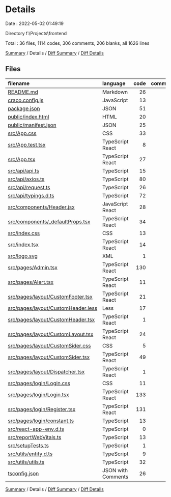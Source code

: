# Details

Date : 2022-05-02 01:49:19

Directory f:\Projects\frontend

Total : 36 files,  1114 codes, 306 comments, 206 blanks, all 1626 lines

[Summary](results.md) / Details / [Diff Summary](diff.md) / [Diff Details](diff-details.md)

## Files
| filename | language | code | comment | blank | total |
| :--- | :--- | ---: | ---: | ---: | ---: |
| [README.md](/README.md) | Markdown | 26 | 0 | 21 | 47 |
| [craco.config.js](/craco.config.js) | JavaScript | 13 | 29 | 2 | 44 |
| [package.json](/package.json) | JSON | 51 | 0 | 1 | 52 |
| [public/index.html](/public/index.html) | HTML | 20 | 23 | 1 | 44 |
| [public/manifest.json](/public/manifest.json) | JSON | 25 | 0 | 1 | 26 |
| [src/App.css](/src/App.css) | CSS | 33 | 0 | 6 | 39 |
| [src/App.test.tsx](/src/App.test.tsx) | TypeScript React | 8 | 0 | 2 | 10 |
| [src/App.tsx](/src/App.tsx) | TypeScript React | 27 | 0 | 3 | 30 |
| [src/api/api.ts](/src/api/api.ts) | TypeScript | 15 | 15 | 15 | 45 |
| [src/api/axios.ts](/src/api/axios.ts) | TypeScript | 80 | 4 | 10 | 94 |
| [src/api/request.ts](/src/api/request.ts) | TypeScript | 26 | 25 | 9 | 60 |
| [src/api/typings.d.ts](/src/api/typings.d.ts) | TypeScript | 72 | 16 | 20 | 108 |
| [src/components/Header.jsx](/src/components/Header.jsx) | JavaScript React | 28 | 3 | 15 | 46 |
| [src/components/_defaultProps.tsx](/src/components/_defaultProps.tsx) | TypeScript React | 34 | 5 | 1 | 40 |
| [src/index.css](/src/index.css) | CSS | 13 | 0 | 2 | 15 |
| [src/index.tsx](/src/index.tsx) | TypeScript React | 14 | 3 | 5 | 22 |
| [src/logo.svg](/src/logo.svg) | XML | 1 | 0 | 0 | 1 |
| [src/pages/Admin.tsx](/src/pages/Admin.tsx) | TypeScript React | 130 | 17 | 3 | 150 |
| [src/pages/Alert.tsx](/src/pages/Alert.tsx) | TypeScript React | 11 | 15 | 4 | 30 |
| [src/pages/layout/CustomFooter.tsx](/src/pages/layout/CustomFooter.tsx) | TypeScript React | 21 | 0 | 3 | 24 |
| [src/pages/layout/CustomHeader.less](/src/pages/layout/CustomHeader.less) | Less | 17 | 2 | 3 | 22 |
| [src/pages/layout/CustomHeader.tsx](/src/pages/layout/CustomHeader.tsx) | TypeScript React | 1 | 58 | 7 | 66 |
| [src/pages/layout/CustomLayout.tsx](/src/pages/layout/CustomLayout.tsx) | TypeScript React | 24 | 5 | 4 | 33 |
| [src/pages/layout/CustomSider.css](/src/pages/layout/CustomSider.css) | CSS | 5 | 0 | 1 | 6 |
| [src/pages/layout/CustomSider.tsx](/src/pages/layout/CustomSider.tsx) | TypeScript React | 49 | 1 | 10 | 60 |
| [src/pages/layout/Dispatcher.tsx](/src/pages/layout/Dispatcher.tsx) | TypeScript React | 1 | 40 | 4 | 45 |
| [src/pages/login/Login.css](/src/pages/login/Login.css) | CSS | 11 | 0 | 1 | 12 |
| [src/pages/login/Login.tsx](/src/pages/login/Login.tsx) | TypeScript React | 133 | 12 | 18 | 163 |
| [src/pages/login/Register.tsx](/src/pages/login/Register.tsx) | TypeScript React | 131 | 8 | 18 | 157 |
| [src/pages/login/constant.ts](/src/pages/login/constant.ts) | TypeScript | 13 | 2 | 2 | 17 |
| [src/react-app-env.d.ts](/src/react-app-env.d.ts) | TypeScript | 0 | 1 | 1 | 2 |
| [src/reportWebVitals.ts](/src/reportWebVitals.ts) | TypeScript | 13 | 0 | 3 | 16 |
| [src/setupTests.ts](/src/setupTests.ts) | TypeScript | 1 | 4 | 1 | 6 |
| [src/utils/entity.d.ts](/src/utils/entity.d.ts) | TypeScript | 9 | 0 | 2 | 11 |
| [src/utils/utils.ts](/src/utils/utils.ts) | TypeScript | 32 | 18 | 6 | 56 |
| [tsconfig.json](/tsconfig.json) | JSON with Comments | 26 | 0 | 1 | 27 |

[Summary](results.md) / Details / [Diff Summary](diff.md) / [Diff Details](diff-details.md)